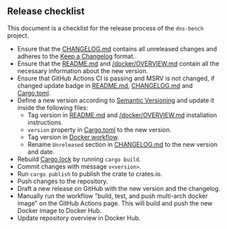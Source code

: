 ## Release checklist

This document is a checklist for the release process of the `dns-bench` project.

- Ensure that the [CHANGELOG.md](./CHANGELOG.md) contains all unreleased changes and adheres to the [Keep a Changelog](https://keepachangelog.com/en/1.1.0/) format.
- Ensure that the [README.md](./README.md) and [/docker/OVERVIEW.md](./docker/OVERVIEW.md) contain all the necessary information about the new version.
- Ensure that GitHub Actions CI is passing and MSRV is not changed, if changed update badge in [README.md](./README.md), [CHANGELOG.md](./CHANGELOG.md) and [Cargo.toml](./Cargo.toml).
- Define a new version according to [Semantic Versioning](https://semver.org/spec/v2.0.0.html) and update it inside the following files:
  - Tag version in [README.md](./README.md) and [/docker/OVERVIEW.md](./docker/OVERVIEW.md) installation instructions.
  - `version` property in [Cargo.toml](./Cargo.toml) to the new version.
  - Tag version in [Docker workflow](./.github/workflows/docker.yml).
  - Rename `Unreleased` section in [CHANGELOG.md](./CHANGELOG.md) to the new version and date.
- Rebuild [Cargo.lock](./Cargo.lock) by running `cargo build`.
- Commit changes with message `v<version>`.
- Run `cargo publish` to publish the crate to crates.io.
- Push changes to the repository.
- Draft a new release on GitHub with the new version and the changelog.
- Manually run the workflow "build, test, and push multi-arch docker image" on the GitHub Actions page. This will build and push the new Docker image to Docker Hub.
- Update repository overview in Docker Hub.
